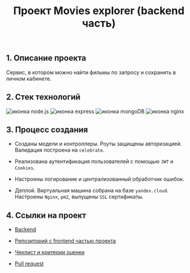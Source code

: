 <h1 align="center">Проект Movies explorer (backend часть)</h1>
<br>

<h2>1. Описание проекта</h2>
Сервис, в котором можно найти фильмы по запросу и сохранить в личном кабинете.

<h2>2. Стек технологий</h2>
<div>
  <img src="https://img.shields.io/badge/node.js-026e00?style=for-the-badge&logo=node.js&logoColor=white" alt="иконка node.js">
  <img src="https://img.shields.io/badge/express-black?style=for-the-badge&logo=express&logoColor=white" alt="иконка express">
  <img src="https://img.shields.io/badge/mongodb-00ED64?style=for-the-badge&logo=mongodb&logoColor=white" alt="иконка mongoDB">
  <img src="https://img.shields.io/badge/nginx-009639?style=for-the-badge&logo=nginx&logoColor=white" alt="иконка nginx">
</div>

<h2>3. Процесс создания</h2>

* Созданы модели и контроллеры. Роуты защищены авторизацией. Валидация построена на `celebrate`.

* Реализована аутентификация пользователей с помощью `JWT` и `Cookies`.

* Настроены логирование и централизованный обработчик ошибок.

* Деплой. Виртуальная машина собрана на базе `yandex.cloud`. Настроены `Nginx`, `pm2`, выпущены `SSL` сертификаты.

<h2>4. Ссылки на проект</h2>

* <a href="https://api.movies-explorer.nomoredomainsmonster.ru">Backend</a>

* <a href="https://github.com/BRoman22/movies-explorer-frontend">Репозиторий с frontend частью проекта</a>

* <a href="https://code.s3.yandex.net/web-developer/static/new-program/web-diploma-criteria-2.0/index.html#backend">Чеклист и критерии оценки</a>

* <a href="https://github.com/BRoman22/movies-explorer-api/pull/2">Pull request</a>
